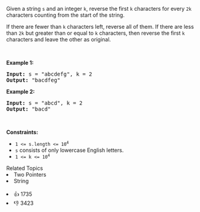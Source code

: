 <p>Given a string <code>s</code> and an integer <code>k</code>, reverse the first <code>k</code> characters for every <code>2k</code> characters counting from the start of the string.</p>

<p>If there are fewer than <code>k</code> characters left, reverse all of them. If there are less than <code>2k</code> but greater than or equal to <code>k</code> characters, then reverse the first <code>k</code> characters and leave the other as original.</p>

<p>&nbsp;</p> 
<p><strong class="example">Example 1:</strong></p> 
<pre><strong>Input:</strong> s = "abcdefg", k = 2
<strong>Output:</strong> "bacdfeg"
</pre>
<p><strong class="example">Example 2:</strong></p> 
<pre><strong>Input:</strong> s = "abcd", k = 2
<strong>Output:</strong> "bacd"
</pre> 
<p>&nbsp;</p> 
<p><strong>Constraints:</strong></p>

<ul> 
 <li><code>1 &lt;= s.length &lt;= 10<sup>4</sup></code></li> 
 <li><code>s</code> consists of only lowercase English letters.</li> 
 <li><code>1 &lt;= k &lt;= 10<sup>4</sup></code></li> 
</ul>

<div><div>Related Topics</div><div><li>Two Pointers</li><li>String</li></div></div><br><div><li>👍 1735</li><li>👎 3423</li></div>